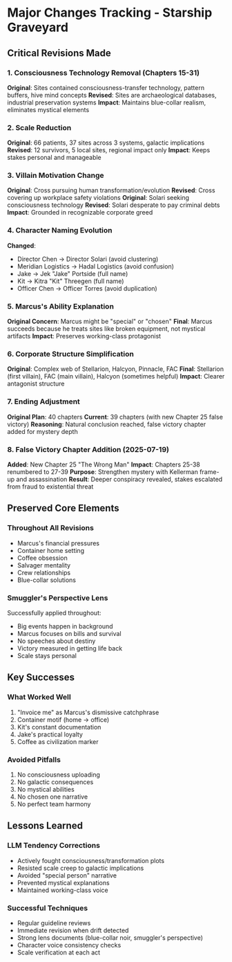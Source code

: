 # Major Changes Tracking - Starship Graveyard

## Critical Revisions Made

### 1. Consciousness Technology Removal (Chapters 15-31)
**Original**: Sites contained consciousness-transfer technology, pattern buffers, hive mind concepts
**Revised**: Sites are archaeological databases, industrial preservation systems
**Impact**: Maintains blue-collar realism, eliminates mystical elements

### 2. Scale Reduction
**Original**: 66 patients, 37 sites across 3 systems, galactic implications
**Revised**: 12 survivors, 5 local sites, regional impact only
**Impact**: Keeps stakes personal and manageable

### 3. Villain Motivation Change
**Original**: Cross pursuing human transformation/evolution
**Revised**: Cross covering up workplace safety violations
**Original**: Solari seeking consciousness technology
**Revised**: Solari desperate to pay criminal debts
**Impact**: Grounded in recognizable corporate greed

### 4. Character Naming Evolution
**Changed**:
- Director Chen → Director Solari (avoid clustering)
- Meridian Logistics → Hadal Logistics (avoid confusion)
- Jake → Jek "Jake" Portside (full name)
- Kit → Kitra "Kit" Threegen (full name)
- Officer Chen → Officer Torres (avoid duplication)

### 5. Marcus's Ability Explanation
**Original Concern**: Marcus might be "special" or "chosen"
**Final**: Marcus succeeds because he treats sites like broken equipment, not mystical artifacts
**Impact**: Preserves working-class protagonist

### 6. Corporate Structure Simplification
**Original**: Complex web of Stellarion, Halcyon, Pinnacle, FAC
**Final**: Stellarion (first villain), FAC (main villain), Halcyon (sometimes helpful)
**Impact**: Clearer antagonist structure

### 7. Ending Adjustment
**Original Plan**: 40 chapters
**Current**: 39 chapters (with new Chapter 25 false victory)
**Reasoning**: Natural conclusion reached, false victory chapter added for mystery depth

### 8. False Victory Chapter Addition (2025-07-19)
**Added**: New Chapter 25 "The Wrong Man"
**Impact**: Chapters 25-38 renumbered to 27-39
**Purpose**: Strengthen mystery with Kellerman frame-up and assassination
**Result**: Deeper conspiracy revealed, stakes escalated from fraud to existential threat

## Preserved Core Elements

### Throughout All Revisions
- Marcus's financial pressures
- Container home setting
- Coffee obsession
- Salvager mentality
- Crew relationships
- Blue-collar solutions

### Smuggler's Perspective Lens
Successfully applied throughout:
- Big events happen in background
- Marcus focuses on bills and survival
- No speeches about destiny
- Victory measured in getting life back
- Scale stays personal

## Key Successes

### What Worked Well
1. "Invoice me" as Marcus's dismissive catchphrase
2. Container motif (home → office)
3. Kit's constant documentation
4. Jake's practical loyalty
5. Coffee as civilization marker

### Avoided Pitfalls
1. No consciousness uploading
2. No galactic consequences  
3. No mystical abilities
4. No chosen one narrative
5. No perfect team harmony

## Lessons Learned

### LLM Tendency Corrections
- Actively fought consciousness/transformation plots
- Resisted scale creep to galactic implications
- Avoided "special person" narrative
- Prevented mystical explanations
- Maintained working-class voice

### Successful Techniques
- Regular guideline reviews
- Immediate revision when drift detected
- Strong lens documents (blue-collar noir, smuggler's perspective)
- Character voice consistency checks
- Scale verification at each act